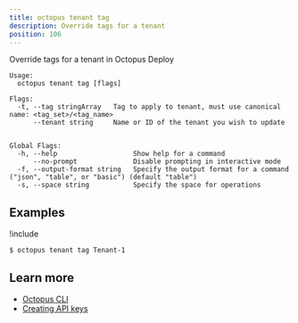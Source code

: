 ```yaml
---
title: octopus tenant tag
description: Override tags for a tenant
position: 106
---
```


Override tags for a tenant in Octopus Deploy


```text
Usage:
  octopus tenant tag [flags]

Flags:
  -t, --tag stringArray   Tag to apply to tenant, must use canonical name: <tag_set>/<tag_name>
      --tenant string     Name or ID of the tenant you wish to update


Global Flags:
  -h, --help                   Show help for a command
      --no-prompt              Disable prompting in interactive mode
  -f, --output-format string   Specify the output format for a command ("json", "table", or "basic") (default "table")
  -s, --space string           Specify the space for operations

```

## Examples

!include <samples-instance>


```text
$ octopus tenant tag Tenant-1

```

## Learn more

- [Octopus CLI](/docs/octopus-rest-api/cli/index.md)
- [Creating API keys](/docs/octopus-rest-api/how-to-create-an-api-key.md)